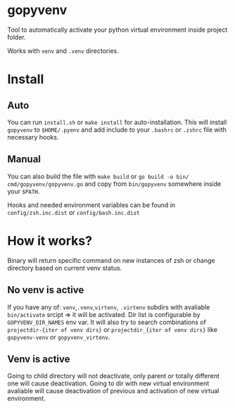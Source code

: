 # gopyvenv
Tool to automatically activate your python virtual environment inside project folder.

Works with `venv` and `.venv` directories.

# Install
## Auto
You can run `install.sh` or `make install` for auto-installation. This will install `gopyvenv` to `$HOME/.pyenv` and add include to your `.bashrc` or `.zshrc` file with necessary hooks. 

## Manual
You can also build the file with `make build` or `go build -o bin/ cmd/gopyvenv/gopyvenv.go` and copy from `bin/gopyvenv` somewhere inside your `$PATH`.

Hooks and needed environment variables can be found in `config/zsh.inc.dist` or `config/bash.inc.dist`

# How it works?
Binary will return specific command on new instances of zsh or change directory
based on current venv status.

## No venv is active
If you have any of: `venv`,`.venv`,`virtenv`, `.virtenv` subdirs with avaliable `bin/activate` srcipt => it will be activated. Dir list is configurable by `GOPYVENV_DIR_NAMES` env var.
It will also try to search combinations of `projectdir-{iter of venv dirs}` or `projectdir_{iter of venv dirs}` like `gopyvenv-venv` or `gopyvenv_virtenv`. 

## Venv is active
Going to child directory will not deactivate, only parent or totally different one will 
cause deactivation. Going to dir with new virtual environment avaliable will cause 
deactivation of previous and activation of new virtual environment.

